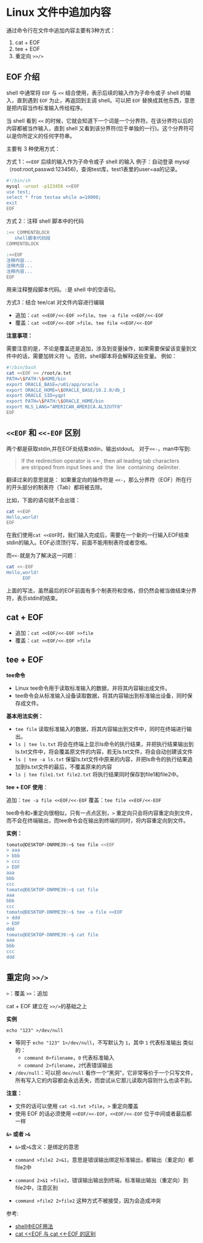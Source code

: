 # Linux 文件中追加内容

通过命令行在文件中追加内容主要有3种方式：

1. cat + EOF
2. tee + EOF
3. 重定向 `>>/>`

## EOF 介绍

shell 中通常将 `EOF` 与 `<<` 结合使用，表示后续的输入作为子命令或子 shell 的输入，直到遇到 `EOF` 为止，再返回到主调 shell。可以把 `EOF` 替换成其他东西，意思是把内容当作标准输入传给程序。

当 shell 看到 `<<` 的时候，它就会知道下一个词是一个分界符。在该分界符以后的内容都被当作输入，直到 shell 又看到该分界符(位于单独的一行)。这个分界符可以是你所定义的任何字符串。

主要有 3 种使用方式：

方式 1：`<<EOF` 后续的输入作为子命令或子 shell 的输入
例子：自动登录 mysql（root:root,passwd:123456)，查询test库，test1表里的user=aa的记录。

```bash
#!/bin/sh
mysql -uroot -p123456 <<EOF
use test;
select * from testaa while a=10000; 
exit
EOF
```

方式 2：注释 shell 脚本中的代码

```bash
:<< COMMENTBLOCK
   shell脚本代码段
COMMENTBLOCK

:<<EOF
注释内容...
注释内容...
注释内容...
EOF
```

用来注释整段脚本代码。`:`是 shell 中的空语句。

方式3：结合 tee/cat 对文件内容进行编辑

- 追加：`cat <<EOF/<<-EOF >>file`、`tee -a file <<EOF/<<-EOF`
- 覆盖：`cat <<EOF/<<-EOF >file`、`tee file <<EOF/<<-EOF`

**注意事项：**

需要注意的是，不论是覆盖还是追加，涉及到变量操作，如果需要保留该变量到文件中的话，需要加转义符 `\`。否则，shell脚本将会解释这些变量。
例如：

```bash
#!/bin/bash
cat <<EOF >> /root/a.txt
PATH=\$PATH:\$HOME/bin
export ORACLE_BASE=/u01/app/oracle
export ORACLE_HOME=\$ORACLE_BASE/10.2.0/db_1
export ORACLE_SID=yqpt
export PATH=\$PATH:\$ORACLE_HOME/bin
export NLS_LANG="AMERICAN_AMERICA.AL32UTF8"
EOF
```

## `<<EOF` 和 `<<-EOF` 区别

两个都是获取stdin,并在EOF处结束stdin，输出stdout。
对于`<<-`，man中写到:
> If the redirection operator is <<-, then all leading tab characters are stripped from input lines and  the  line  containing  delimiter.

翻译过来的意思就是：
如果重定向的操作符是 `<<-`，那么分界符（EOF）所在行的开头部分的制表符（Tab）都将被去除。

比如，下面的语句就不会出错：

```bash
cat <<EOF  
Hello,world!  
EOF
```

在我们使用`cat <<EOF`时，我们输入完成后，需要在一个新的一行输入EOF结束stdin的输入。EOF必须顶行写，前面不能用制表符或者空格。

而`<<-`就是为了解决这一问题：

```bash
cat <<-EOF  
Hello,world!  
      EOF
```

上面的写法，虽然最后的EOF前面有多个制表符和空格，但仍然会被当做结束分界符，表示stdin的结束。

## cat + EOF

- 追加：`cat <<EOF/<<-EOF >>file`  
- 覆盖：`cat <<EOF/<<-EOF >file`

## tee + EOF

**tee命令**

- Linux tee命令用于读取标准输入的数据，并将其内容输出成文件。
- tee命令会从标准输入设备读取数据，将其内容输出到标准输出设备，同时保存成文件。

**基本用法实例：**

- `tee file`
读取标准输入的数据，将其内容输出到文件中，同时在终端进行输出。
- `ls | tee ls.txt`
将会在终端上显示ls命令的执行结果，并把执行结果输出到ls.txt文件中，将会覆盖原文件的内容，若无ls.txt文件，将会自动创建该文件
- `ls | tee -a ls.txt`
保留ls.txt文件中原来的内容，并把ls命令的执行结果追加到ls.txt文件的最后，不覆盖原来的内容
- `ls | tee file1.txt file2.txt`
将执行结果同时保存到file1和file2中。

**tee + EOF 使用**：

追加：`tee -a file <<EOF/<<-EOF`
覆盖：`tee file <<EOF/<<-EOF`

tee命令和`>`重定向很相似，只有一点点区别，`>` 重定向只会将内容重定向到文件，而不会在终端输出，而tee命令会在输出到终端的同时，将内容重定向到文件。

**实例：**

```bash
tomato@DESKTOP-DNRME39:~$ tee file <<EOF
> aaa
> bbb
> ccc
> EOF
aaa
bbb
ccc
tomato@DESKTOP-DNRME39:~$ cat file
aaa
bbb
ccc
tomato@DESKTOP-DNRME39:~$ tee -a file <<EOF
> ddd
> EOF
ddd
tomato@DESKTOP-DNRME39:~$ cat file
aaa
bbb
ccc
ddd
```

## 重定向 `>>/>`

`>`：覆盖
`>>`：追加

cat + EOF 建立在 `>>/>`的基础之上

**实例**

`echo "123" >/dev/null`

- 等同于 `echo "123" 1>/dev/null`，不写默认为 `1`，其中 `1` 代表标准输出
类似的：
  - `command 0>filename`，`0` 代表标准输入
  - `command 2>filename`，`2`代表错误输出
- `/dev/null`：可以把 `dev/null` 看作一个“黑洞”，它非常等价于一个只写文件，所有写入它的内容都会永远丢失，而尝试从它那儿读取内容则什么也读不到。

**注意：**

- 文件的话可以使用 `cat <1.txt >file`，`>` 重定向覆盖
- 使用 EOF 的话必须使用 `<<EOF/<<-EOF`，`<<EOF/<<-EOF` 位于中间或者最后都一样

**`&>` 或者 `>&`**

- `&>`或`>&`含义：是绑定的意思
- `command >file2 2>&1`，意思是错误输出绑定标准输出，都输出（重定向）都file2中
- `command 2>&1 >file2`，错误输出输出到终端，标准输出输出（重定向）到file2中，注意区别

- `command >file2 2>file2` 这种方式不被接受，因为会造成冲突

参考:

- [shell中EOF用法](https://www.cnblogs.com/cangqinglang/p/12444577.html)
- [cat <<EOF 与 cat <<-EOF 的区别](https://blog.51cto.com/u_13566681/2072434)
